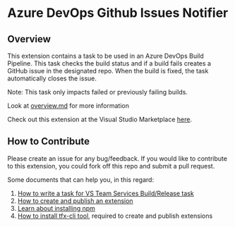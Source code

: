 # Azure DevOps Github Issues Notifier #

## Overview ##

This extension contains a task to be used in an Azure DevOps Build Pipeline. This task checks the build status and if a build fails creates a GitHub issue in the designated repo. When the build is fixed, the task automatically closes the issue.

Note: This task only impacts failed or previously failing builds.

Look at [overview.md](overview/md) for more information

Check out this extension at the Visual Studio Marketplace [here](https://marketplace.visualstudio.com/items?itemName=hattanshobokshi.azdo-github-issues).

## How to Contribute ##

Please create an issue for any bug/feedback. If you would like to contribute to this extension, you could fork off this repo and submit a pull request.

Some documents that can help you, in this regard:

1. [How to write a task for VS Team Services Build/Release task](https://github.com/Microsoft/vso-agent-tasks#writing-tasks)
2. [How to create and publish an extension](https://www.visualstudio.com/en-us/integrate/extensions/publish/overview)
3. [Learn about installing npm](https://www.npmjs.com/package/npm)
4. [How to install tfx-cli tool](https://github.com/Microsoft/tfs-cli), required to create and publish extensions